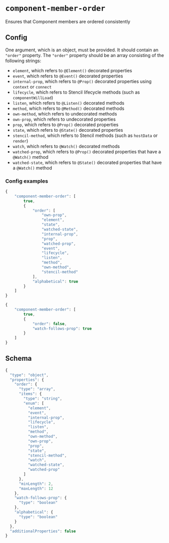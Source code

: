 
# `component-member-order`

Ensures that Component members are ordered consistently

## Config

One argument, which is an object, must be provided. It should contain an `"order"` property. The `"order"` property should be an array consisting of the following strings:

- `element`, which refers to `@Element()` decorated properties
- `event`, which refers to `@Event()` decorated properties
- `internal-prop`, which refers to `@Prop()` decorated properties using `context` or `connect`
- `lifecycle`, which refers to Stencil lifecycle methods (such as `componentWillLoad`)
- `listen`, which refers to `@Listen()` decorated methods
- `method`, which refers to `@Method()` decorated methods
- `own-method`, which refers to undecorated methods
- `own-prop`, which refers to undecorated properties
- `prop`, which refers to `@Prop()` decorated properties
- `state`, which refers to `@State()` decorated properties
- `stencil-method`, which refers to Stencil methods (such as `hostData` or `render`)
- `watch`, which refers to `@Watch()` decorated methods
- `watched-prop`, which refers to `@Prop()` decorated properties that have a `@Watch()` method
- `watched-state`, which refers to `@State()` decorated properties that have a `@Watch()` method

        

### Config examples
```ts
{ 
    "component-member-order": [
        true, 
        { 
            "order": [
                "own-prop",
                "element",
                "state",
                "watched-state",
                "internal-prop",
                "prop",
                "watched-prop",
                "event",
                "lifecycle",
                "listen",
                "method",
                "own-method",
                "stencil-method"
            ],
            "alphabetical": true
        }
    ]
}
```
```ts
{ 
    "component-member-order": [
        true, 
        { 
            "order": false,
            "watch-follows-prop": true
        }
    ]
}
```

## Schema
```ts
{
  "type": "object",
  "properties": {
    "order": {
      "type": "array",
      "items": {
        "type": "string",
        "enum": [
          "element",
          "event",
          "internal-prop",
          "lifecycle",
          "listen",
          "method",
          "own-method",
          "own-prop",
          "prop",
          "state",
          "stencil-method",
          "watch",
          "watched-state",
          "watched-prop"
        ]
      },
      "minLength": 2,
      "maxLength": 12
    },
    "watch-follows-prop": {
      "type": "boolean"
    },
    "alphabetical": {
      "type": "boolean"
    }
  },
  "additionalProperties": false
}
```
